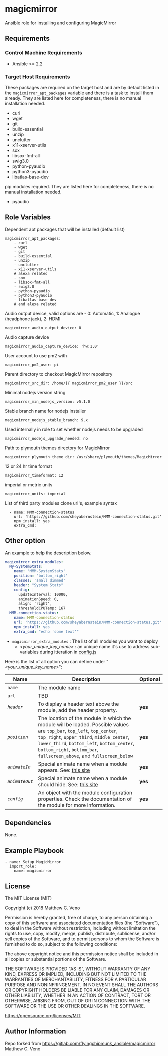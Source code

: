 # magicmirror

Ansible role for installing and configuring MagicMirror

## Requirements

### Control Machine Requirements
* Ansible >= 2.2

### Target Host Requirements
These packages are required on the target host and are by default listed in the `magicmirror_apt_packages` variable and there is a task to install them already. They are listed here for completeness, there is no manual installation needed.

* curl
* wget
* git
* build-essential
* unzip
* unclutter
* x11-xserver-utils
* sox
* libsox-fmt-all
* swig3.0
* python-pyaudio
* python3-pyaudio
* libatlas-base-dev

pip modules required. They are listed here for completeness, there is no manual installation needed.
 * pyaudio

## Role Variables

Dependent apt packages that will be installed (default list)

    magicmirror_apt_packages:
        - curl
        - wget
        - git
        - build-essential
        - unzip
        - unclutter
        - x11-xserver-utils
        # alexa related
        - sox
        - libsox-fmt-all
        - swig3.0
        - python-pyaudio
        - python3-pyaudio
        - libatlas-base-dev
        # end alexa related

Audio output device, valid options are -  0: Automatic, 1: Analogue (headphone jack), 2: HDMI

    magicmirror_audio_output_device: 0

Audio capture device

    magicmirror_audio_capture_device: 'hw:1,0'

User account to use pm2 with

    magicmirror_pm2_user: pi

Parent directory to checkout MagicMirror repository

    magicmirror_src_dir: /home/{{ magicmirror_pm2_user }}/src

Minimal nodejs version string

    magicmirror_min_nodejs_version: v5.1.0

Stable branch name for nodejs installer

    magicmirror_nodejs_stable_branch: 9.x

Used internally in role to set whether nodejs needs to be upgraded

    magicmirror_nodejs_upgrade_needed: no

Path to plymouth themes directory for MagicMirror

    magicmirror_plymouth_theme_dir: /usr/share/plymouth/themes/MagicMirror

12 or 24 hr time format

    magicmirror_timeformat: 12

imperial or metric units

    magicmirror_units: imperial

List of third party modules clone url's, example syntax

```
  - name: MMM-connection-status
    url: 'https://github.com/sheyabernstein/MMM-connection-status.git'
    npm_install: yes
    extra_cmd:
```


## Other option
An example to help the description below.
```.yml
magicmirror_extra_modules:
  My-SystemStats:
    name: 'MMM-SystemStats'
    position: 'bottom_right'
    classes: 'small dimmed'
    header: "System Stats"
    config: |
      updateInterval: 10000,
      animationSpeed: 0,
      align: 'right',
      thresholdCPUTemp: 167
  MMM-connection-status:
    name: MMM-connection-status
    url: 'https://github.com/sheyabernstein/MMM-connection-status.git'
    npm_install: yes
    extra_cmd: "echo 'some text'"
```

- `magicmirror_extra_modules` : The list of all modules you want to deploy
  - _<your_unique_key_name>_ : an unique name it's use to address sub-variables during itteration in [config.js](templates/config.js.j2)

Here is the list of all option you can define under "_<your_unique_key_name>_":

| Name | Description | Optional |
| -- | -- | -- |
| `name` | The module name |  |
| `url` |  TBD | |
| *`header`* | To display a header text above the module, add the header property. | __yes__ |
| *`position`* | The location of the module in which the module will be loaded. Possible values are `top_bar`, `top_left`, `top_center`, `top_right`, `upper_third`, `middle_center`, `lower_third`, `bottom_left`, `bottom_center`, `bottom_right`, `bottom_bar`, `fullscreen_above`, and `fullscreen_below` | __yes__ |
| *`animateIn`* | Special animate name when a module appears. See: [this site](https://animate.style/)  | __yes__ |
| *`animateOut`* | Special animate name when a module should hide. See: [this site](https://animate.style/)  | __yes__ |
| *`config`* | An object with the module configuration properties. Check the documentation of the module for more information.  | __yes__ |

## Dependencies

None.

## Example Playbook

    - name: Setup MagicMirror
      import_role:
        name: magicmirror

## License

The MIT License (MIT)

Copyright (c) 2018 Matthew C. Veno

Permission is hereby granted, free of charge, to any person obtaining a copy of this software and associated documentation files (the "Software"), to deal in the Software without restriction, including without limitation the rights to use, copy, modify, merge, publish, distribute, sublicense, and/or sell copies of the Software, and to permit persons to whom the Software is furnished to do so, subject to the following conditions:

The above copyright notice and this permission notice shall be included in all copies or substantial portions of the Software.

THE SOFTWARE IS PROVIDED "AS IS", WITHOUT WARRANTY OF ANY KIND, EXPRESS OR IMPLIED, INCLUDING BUT NOT LIMITED TO THE WARRANTIES OF MERCHANTABILITY, FITNESS FOR A PARTICULAR PURPOSE AND NONINFRINGEMENT. IN NO EVENT SHALL THE AUTHORS OR COPYRIGHT HOLDERS BE LIABLE FOR ANY CLAIM, DAMAGES OR OTHER LIABILITY, WHETHER IN AN ACTION OF CONTRACT, TORT OR OTHERWISE, ARISING FROM, OUT OF OR IN CONNECTION WITH THE SOFTWARE OR THE USE OR OTHER DEALINGS IN THE SOFTWARE.

https://opensource.org/licenses/MIT

## Author Information
Repo forked from https://gitlab.com/flyingchipmunk_ansible/magicmirror
Matthew C. Veno
